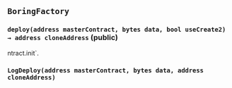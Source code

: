 ## `BoringFactory`

### `deploy(address masterContract, bytes data, bool useCreate2) → address cloneAddress` (public)

ntract.init`.

### `LogDeploy(address masterContract, bytes data, address cloneAddress)`
